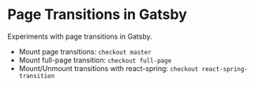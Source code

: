 # Page Transitions in Gatsby

Experiments with page transitions in Gatsby.

- Mount page transitions: `checkout master`
- Mount full-page transition: `checkout full-page`
- Mount/Unmount transitions with react-spring: `checkout react-spring-transition`
